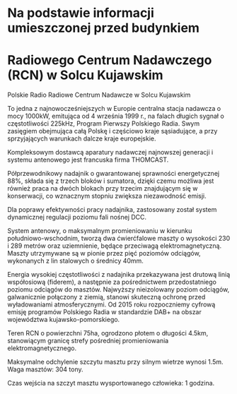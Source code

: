 # Na podstawie informacji umieszczonej przed budynkiem 
# Radiowego Centrum Nadawczego (RCN) w Solcu Kujawskim

Polskie Radio
Radiowe Centrum Nadawcze w Solcu Kujawskim

To jedna z najnowocześniejszych w Europie centralna stacja nadawcza o mocy 1000kW, 
emitująca od 4 września 1999 r., na falach długich sygnał o częstotliwości 225kHz, 
Program Pierwszy Polskiego Radia. Swym zasięgiem obejmująca całą Polskę i częściowo
kraje sąsiadujące, a przy sprzyjających warunkach dalcze kraje europejskie.

Kompleksowym dostawcą aparatury nadawczej najnowszej generacji i systemu antenowego
jest francuska firma THOMCAST.

Półprzewodnikowy nadajnik o gwarantowanej sprawności energetycznej 88%, składa się z 
trzech bloków i sumatora, dzięki czemu możliwa jest również praca na dwóch blokach
przy trzecim znajdującym się w konserwacji, co wznacznym stopniu zwiększa niezawodność 
emisji. 

Dla poprawy efektywności pracy nadajnika, zastosowany został system dynamicznej 
regulacji poziomu fali nośnej DCC.

System antenowy, o maksymalnym promieniowaniu w kierunku południowo-wschodnim,
tworzą dwa ćwierćfalowe maszty o wysokości 230 i 289 metrów oraz uziemnienie, będące
przeciwagą elektromagnetyczną. Maszty utrzymywane są w pionie przez pięć poziomów 
odciągów, wykonanych z lin stalowych o średnicy 40mm.

Energia wysokiej częstotliwości z nadajnika przekazywana jest drutową linią współosiową 
(fiderem), a następnie za pośrednictwem przedostatniego poziomu odciągów do masztów.
Najwyższy nieizolowany poziom odciągów, galwanicznie połączony z ziemią, stanowi 
skuteczną ochronę przed wyładowaniami atmosferycznymi.
Od 2015 roku rozpoczniemy cyfrową emisję programów Polskiego Radia w standardzie DAB+
na obszar województwa kujawsko-pomorskiego.

Teren RCN o powierzchni 75ha, ogrodzono płotem o długości 4.5km, stanowiącym granicę
strefy pośredniej promieniowania elektromagnetycznego.

Maksymalne odchylenie szczytu masztu przy silnym wietrze wynosi 1.5m.
Waga masztów: 304 tony.

Czas wejścia na szczyt masztu wysportowanego człowieka: 1 godzina.